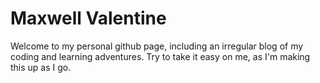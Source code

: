 # Maxwell Valentine

Welcome to my personal github page, including an irregular blog of my coding and learning adventures. Try to take it easy on me, as I'm making this up as I go.
